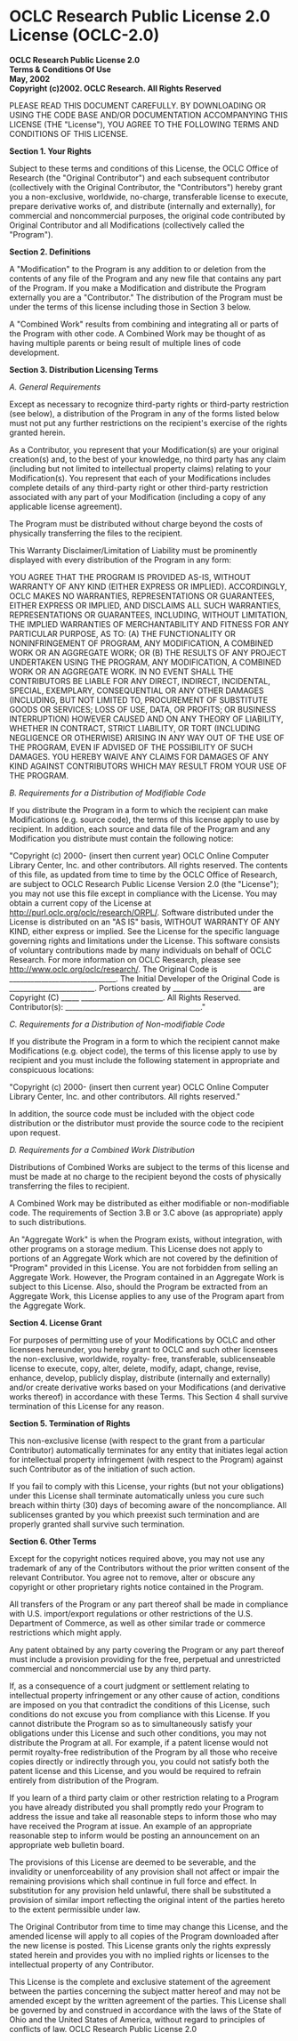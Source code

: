 # OCLC Research Public License 2.0 License (OCLC-2.0)
**OCLC Research Public License 2.0  
Terms & Conditions Of Use  
May, 2002  
Copyright (c)2002\. OCLC Research. All Rights Reserved**

PLEASE READ THIS DOCUMENT CAREFULLY. BY DOWNLOADING OR USING THE CODE BASE 
AND/OR DOCUMENTATION ACCOMPANYING THIS LICENSE (THE "License"), YOU AGREE TO 
THE FOLLOWING TERMS AND CONDITIONS OF THIS LICENSE. 

**Section 1\. Your Rights**

Subject to these terms and conditions of this License, the OCLC Office of Research (the 
"Original Contributor") and each subsequent contributor (collectively with the Original Contributor, the 
"Contributors") hereby grant you a non-exclusive, worldwide, no-charge, transferable license to execute, 
prepare derivative works of, and distribute (internally and externally), for commercial and noncommercial 
purposes, the original code contributed by Original Contributor and all Modifications (collectively called 
the "Program").

**Section 2\. Definitions**

A "Modification" to the Program is any addition to or deletion from the contents of any file of 
the Program and any new file that contains any part of the Program. If you make a Modification and 
distribute the Program externally you are a "Contributor." The distribution of the Program must be under 
the terms of this license including those in Section 3 below. 

A "Combined Work" results from combining and integrating all or parts of the Program with 
other code. A Combined Work may be thought of as having multiple parents or being result of multiple 
lines of code development. 

**Section 3\. Distribution Licensing Terms**

_A. General Requirements_

Except as necessary to recognize third-party rights or third-party restriction (see 
below), a distribution of the Program in any of the forms listed below must not put any 
further restrictions on the recipient's exercise of the rights granted herein.

As a Contributor, you represent that your Modification(s) are your original creation(s) 
and, to the best of your knowledge, no third party has any claim (including but not 
limited to intellectual property claims) relating to your Modification(s). You represent 
that each of your Modifications includes complete details of any third-party right or 
other third-party restriction associated with any part of your Modification (including a 
copy of any applicable license agreement).

The Program must be distributed without charge beyond the costs of physically 
transferring the files to the recipient.

This Warranty Disclaimer/Limitation of Liability must be prominently displayed with 
every distribution of the Program in any form:

YOU AGREE THAT THE PROGRAM IS PROVIDED AS-IS, WITHOUT WARRANTY 
OF ANY KIND (EITHER EXPRESS OR IMPLIED). ACCORDINGLY, OCLC MAKES 
NO WARRANTIES, REPRESENTATIONS OR GUARANTEES, EITHER EXPRESS 
OR IMPLIED, AND DISCLAIMS ALL SUCH WARRANTIES, REPRESENTATIONS OR 
GUARANTEES, INCLUDING, WITHOUT LIMITATION, THE IMPLIED WARRANTIES 
OF MERCHANTABILITY AND FITNESS FOR ANY PARTICULAR PURPOSE, AS TO: 
(A) THE FUNCTIONALITY OR NONINFRINGEMENT OF PROGRAM, ANY 
MODIFICATION, A COMBINED WORK OR AN AGGREGATE WORK; OR (B) THE 
RESULTS OF ANY PROJECT UNDERTAKEN USING THE PROGRAM, ANY 
MODIFICATION, A COMBINED WORK OR AN AGGREGATE WORK. IN NO EVENT 
SHALL THE CONTRIBUTORS BE LIABLE FOR ANY DIRECT, INDIRECT, 
INCIDENTAL, SPECIAL, EXEMPLARY, CONSEQUENTIAL OR ANY OTHER 
DAMAGES (INCLUDING, BUT NOT LIMITED TO, PROCUREMENT OF SUBSTITUTE 
GOODS OR SERVICES; LOSS OF USE, DATA, OR PROFITS; OR BUSINESS 
INTERRUPTION) HOWEVER CAUSED AND ON ANY THEORY OF LIABILITY, 
WHETHER IN CONTRACT, STRICT LIABILITY, OR TORT (INCLUDING 
NEGLIGENCE OR OTHERWISE) ARISING IN ANY WAY OUT OF THE USE OF THE 
PROGRAM, EVEN IF ADVISED OF THE POSSIBILITY OF SUCH DAMAGES. YOU 
HEREBY WAIVE ANY CLAIMS FOR DAMAGES OF ANY KIND AGAINST 
CONTRIBUTORS WHICH MAY RESULT FROM YOUR USE OF THE PROGRAM.

_B. Requirements for a Distribution of Modifiable Code_

If you distribute the Program in a form to which the recipient can make Modifications 
(e.g. source code), the terms of this license apply to use by recipient. In addition, each 
source and data file of the Program and any Modification you distribute must contain 
the following notice: 

"Copyright (c) 2000- (insert then current year) OCLC Online Computer Library Center, 
Inc. and other contributors. All rights reserved. The contents of this file, as updated 
from time to time by the OCLC Office of Research, are subject to OCLC Research 
Public License Version 2.0 (the "License"); you may not use this file except in 
compliance with the License. You may obtain a current copy of the License at 
http://purl.oclc.org/oclc/research/ORPL/. Software distributed under the License is 
distributed on an "AS IS" basis, WITHOUT WARRANTY OF ANY KIND, either express 
or implied. See the License for the specific language governing rights and limitations 
under the License. This software consists of voluntary contributions made by many 
individuals on behalf of OCLC Research. For more information on OCLC Research, 
please see http://www.oclc.org/oclc/research/. The Original Code is 
\_\_\_\_\_\_\_\_\_\_\_\_\_\_\_\_\_\_\_\_\_\_\_\_\_\_\_\_\_\_. The Initial Developer of the Original Code is 
\_\_\_\_\_\_\_\_\_\_\_\_\_\_\_\_\_\_\_\_\_\_\_\_. Portions created by \_\_\_\_\_\_\_\_\_\_\_\_\_\_\_\_\_\_\_\_\_\_ are 
Copyright (C) \_\_\_\_\_ \_\_\_\_\_\_\_\_\_\_\_\_\_\_\_\_\_\_\_\_\_\_\_. All Rights Reserved. Contributor(s): 
\_\_\_\_\_\_\_\_\_\_\_\_\_\_\_\_\_\_\_\_\_\_\_\_\_\_\_\_\_\_\_\_\_\_\_\_\_\_."

_C. Requirements for a Distribution of Non-modifiable Code_

If you distribute the Program in a form to which the recipient cannot make Modifications 
(e.g. object code), the terms of this license apply to use by recipient and you must 
include the following statement in appropriate and conspicuous locations:

"Copyright (c) 2000- (insert then current year) OCLC Online Computer Library Center, 
Inc. and other contributors. All rights reserved."

In addition, the source code must be included with the object code distribution or the 
distributor must provide the source code to the recipient upon request.

_D. Requirements for a Combined Work Distribution_

Distributions of Combined Works are subject to the terms of this license and must be 
made at no charge to the recipient beyond the costs of physically transferring the files 
to recipient.

A Combined Work may be distributed as either modifiable or non-modifiable code. The 
requirements of Section 3.B or 3.C above (as appropriate) apply to such distributions.

An "Aggregate Work" is when the Program exists, without integration, with other 
programs on a storage medium. This License does not apply to portions of an 
Aggregate Work which are not covered by the definition of "Program" provided in this 
License. You are not forbidden from selling an Aggregate Work. However, the Program 
contained in an Aggregate Work is subject to this License. Also, should the Program 
be extracted from an Aggregate Work, this License applies to any use of the Program 
apart from the Aggregate Work.

**Section 4\. License Grant**

For purposes of permitting use of your Modifications by OCLC and other licensees 
hereunder, you hereby grant to OCLC and such other licensees the non-exclusive, worldwide, royalty-
free, transferable, sublicenseable license to execute, copy, alter, delete, modify, adapt, change, revise, 
enhance, develop, publicly display, distribute (internally and externally) and/or create derivative works 
based on your Modifications (and derivative works thereof) in accordance with these Terms. This Section 
4 shall survive termination of this License for any reason.

**Section 5\. Termination of Rights**

This non-exclusive license (with respect to the grant from a particular Contributor) 
automatically terminates for any entity that initiates legal action for intellectual property infringement (with 
respect to the Program) against such Contributor as of the initiation of such action.

If you fail to comply with this License, your rights (but not your obligations) under this 
License shall terminate automatically unless you cure such breach within thirty (30) days of becoming 
aware of the noncompliance. All sublicenses granted by you which preexist such termination and are 
properly granted shall survive such termination.

**Section 6\. Other Terms**

Except for the copyright notices required above, you may not use any trademark of any of 
the Contributors without the prior written consent of the relevant Contributor. You agree not to remove, 
alter or obscure any copyright or other proprietary rights notice contained in the Program. 

All transfers of the Program or any part thereof shall be made in compliance with U.S. 
import/export regulations or other restrictions of the U.S. Department of Commerce, as well as other 
similar trade or commerce restrictions which might apply.

Any patent obtained by any party covering the Program or any part thereof must include a 
provision providing for the free, perpetual and unrestricted commercial and noncommercial use by any 
third party.

If, as a consequence of a court judgment or settlement relating to intellectual property 
infringement or any other cause of action, conditions are imposed on you that contradict the conditions of 
this License, such conditions do not excuse you from compliance with this License. If you cannot 
distribute the Program so as to simultaneously satisfy your obligations under this License and such other 
conditions, you may not distribute the Program at all. For example, if a patent license would not permit 
royalty-free redistribution of the Program by all those who receive copies directly or indirectly through you, 
you could not satisfy both the patent license and this License, and you would be required to refrain 
entirely from distribution of the Program.

If you learn of a third party claim or other restriction relating to a Program you have already 
distributed you shall promptly redo your Program to address the issue and take all reasonable steps to 
inform those who may have received the Program at issue. An example of an appropriate reasonable 
step to inform would be posting an announcement on an appropriate web bulletin board. 

The provisions of this License are deemed to be severable, and the invalidity or unenforceability of 
any provision shall not affect or impair the remaining provisions which shall continue in full force and effect. In 
substitution for any provision held unlawful, there shall be substituted a provision of similar import reflecting the 
original intent of the parties hereto to the extent permissible under law.

The Original Contributor from time to time may change this License, and the amended 
license will apply to all copies of the Program downloaded after the new license is posted. This License 
grants only the rights expressly stated herein and provides you with no implied rights or licenses to the 
intellectual property of any Contributor.

This License is the complete and exclusive statement of the agreement between the 
parties concerning the subject matter hereof and may not be amended except by the written agreement of 
the parties. This License shall be governed by and construed in accordance with the laws of the State of 
Ohio and the United States of America, without regard to principles of conflicts of law.
OCLC Research Public License 2.0
